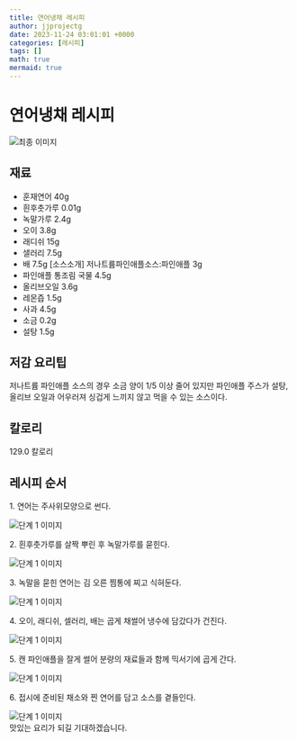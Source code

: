 ```yaml
---
title: 연어냉채 레시피
author: jjprojectg
date: 2023-11-24 03:01:01 +0000
categories: [레시피]
tags: []
math: true
mermaid: true
---
```

<meta name="og:type" content="website"/>
<meta charset="UTF-8"/>
<div class="header">
  <h1>연어냉채 레시피</h1>
</div>

<div class="container my-4">
  <div class="row">
    <div class="col-12 col-md-6">
      <div class="recipe-image">
        <img src="http://www.foodsafetykorea.go.kr/uploadimg/20141117/20141117053524_1416213324459.jpg" class="step-image" alt="최종 이미지"/>
      </div>
    </div>
    <div class="col-12 col-md-6">
      <div class="ingredients">
        <h2>재료</h2>
        <ul class="card">
          <li> 훈재연어 40g </li>
          <li>  흰후춧가루 0.01g </li>
          <li>  녹말가루 2.4g </li>
          <li>  오이 3.8g </li>
          <li>  래디쉬 15g </li>
          <li>  샐러리 7.5g </li>
          <li>  배 7.5g [소스소개] 저나트륨파인애플소스:파인애플 3g </li>
          <li>  파인애플 통조림 국물 4.5g </li>
          <li>  올리브오일 3.6g </li>
          <li>  레몬즙 1.5g </li>
          <li>  사과 4.5g </li>
          <li>  소금 0.2g </li>
          <li>  설탕 1.5g </li>
</ul>
      </div>
    </div>
    <div class="col-12 col-md-6">
      <div class="ingredients">
        <h2>저감 요리팁</h2>
        <div class="card"> 
          <p>
            저나트륨 파인애플 소스의 경우 소금 양이 1/5 이상 줄어 있지만 파인애플 주스가 설탕, 올리브 오일과 어우러져 싱겁게 느끼지 않고 먹을 수 있는 소스이다.
          </p>
        </div>
      </div>
      <div class="ingredients">
        <h2>칼로리</h2>
        <div class="card"> 
          <p>
            129.0 칼로리
          </p>
        </div>
      </div>
    </div>
  </div>

  <h2 class="my-4">레시피 순서</h2>
  <div class="card recipe-card">
    <div class="card-body recipe-step">
      <p class="card-text step-description">1. 연어는 주사위모양으로 썬다.</p>
      <img src="http://www.foodsafetykorea.go.kr/uploadimg/cook/888-1.jpg" alt="단계 1 이미지" class="step-image"/>
    </div>
  </div>
  <div class="card recipe-card">
    <div class="card-body recipe-step">
      <p class="card-text step-description">2. 흰후춧가루를 살짝 뿌린 후 녹말가루를 묻힌다.</p>
      <img src="http://www.foodsafetykorea.go.kr/uploadimg/cook/888-2.jpg" alt="단계 1 이미지" class="step-image"/>
    </div>
  </div>
  <div class="card recipe-card">
    <div class="card-body recipe-step">
      <p class="card-text step-description">3. 녹말을 묻힌 연어는 김 오른 찜통에 찌고 식혀둔다.</p>
      <img src="http://www.foodsafetykorea.go.kr/uploadimg/cook/888-3.jpg" alt="단계 1 이미지" class="step-image"/>
    </div>
  </div>
  <div class="card recipe-card">
    <div class="card-body recipe-step">
      <p class="card-text step-description">4. 오이, 래디쉬, 셀러리, 배는 곱게 채썰어 냉수에 담갔다가 건진다.</p>
      <img src="http://www.foodsafetykorea.go.kr/uploadimg/cook/888-4.jpg" alt="단계 1 이미지" class="step-image"/>
    </div>
  </div>
  <div class="card recipe-card">
    <div class="card-body recipe-step">
      <p class="card-text step-description">5. 캔 파인애플을 잘게 썰어 분량의 재료들과 함께 믹서기에 곱게 간다.</p>
      <img src="http://www.foodsafetykorea.go.kr/uploadimg/cook/888-5.jpg" alt="단계 1 이미지" class="step-image"/>
    </div>
  </div>
  <div class="card recipe-card">
    <div class="card-body recipe-step">
      <p class="card-text step-description">6. 접시에 준비된 채소와 찐 연어를 담고 소스를 곁들인다.</p>
      <img src="http://www.foodsafetykorea.go.kr/uploadimg/cook/888-6.jpg" alt="단계 1 이미지" class="step-image"/>
    </div>
  </div>

</div>
맛있는 요리가 되길 기대하겠습니다.
